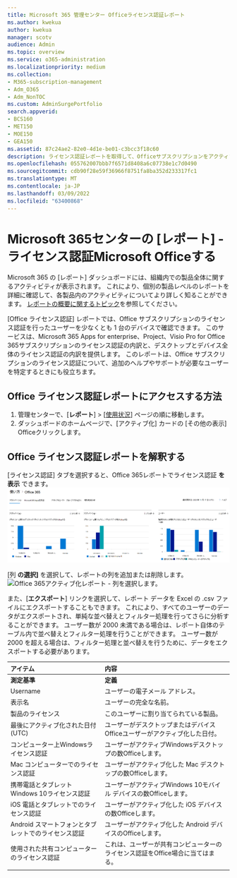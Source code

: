 ```yaml
---
title: Microsoft 365 管理センター Officeライセンス認証レポート
ms.author: kwekua
author: kwekua
manager: scotv
audience: Admin
ms.topic: overview
ms.service: o365-administration
ms.localizationpriority: medium
ms.collection:
- M365-subscription-management
- Adm_O365
- Adm_NonTOC
ms.custom: AdminSurgePortfolio
search.appverid:
- BCS160
- MET150
- MOE150
- GEA150
ms.assetid: 87c24ae2-82e0-4d1e-be01-c3bcc3f18c60
description: ライセンス認証レポートを取得して、Officeサブスクリプションをアクティブ化したユーザーを知り、追加のヘルプが必要なユーザー Office特定する方法について学習します。
ms.openlocfilehash: 055762007bbb7f6571d8408a6c07738e1c7d0490
ms.sourcegitcommit: cdb90f28e59f36966f8751fa8ba352d233317fc1
ms.translationtype: MT
ms.contentlocale: ja-JP
ms.lasthandoff: 03/09/2022
ms.locfileid: "63400868"
---
```

# <a name="microsoft-365-reports-in-the-admin-center---microsoft-office-activations"></a>Microsoft 365センターの [レポート] - ライセンス認証Microsoft Officeする

Microsoft 365 の [レポート] ダッシュボードには、組織内での製品全体に関するアクティビティが表示されます。 これにより、個別の製品レベルのレポートを詳細に確認して、各製品内のアクティビティについてより詳しく知ることができます。 [レポートの概要に関するトピック](activity-reports.md)を参照してください。
  
[Office ライセンス認証] レポートでは、Office サブスクリプションのライセンス認証を行ったユーザーを少なくとも 1 台のデバイスで確認できます。 このサービスは、Microsoft 365 Apps for enterprise、Project、Visio Pro for Office 365サブスクリプションのライセンス認証の内訳と、デスクトップとデバイス全体のライセンス認証の内訳を提供します。 このレポートは、Office サブスクリプションのライセンス認証について、追加のヘルプやサポートが必要なユーザーを特定するときにも役立ちます。
  
## <a name="how-to-get-to-the-office-activations-report"></a>Office ライセンス認証レポートにアクセスする方法

1. 管理センターで、[**レポート**] \> [<a href="https://go.microsoft.com/fwlink/p/?linkid=2074756" target="_blank">使用状況</a>] ページの順に移動します。 
2. ダッシュボードのホームページで、[アクティブ化]  カードの [その他の表示] Officeクリックします。
  
## <a name="interpret-the-office-activations-report"></a>Office ライセンス認証レポートを解釈する
  
[ライセンス認証] タブを選択すると、Office 365レポートでライセンス認証 **を表示** できます。<br/>![Microsoft 365レポート - ライセンス認証Microsoft Office 365します。](../../media/e1df82a2-3336-4b38-b66c-b286c44b82ee.png)

[列 **の選択]** を選択して、レポートの列を追加または削除します。  <br/> ![Office 365アクティブ化レポート - 列を選択します。](../../media/d11a0efa-a067-4440-a4f3-71b618a90301.png)

また、[**エクスポート**] リンクを選択して、レポート データを Excel の .csv ファイルにエクスポートすることもできます。 これにより、すべてのユーザーのデータがエクスポートされ、単純な並べ替えとフィルター処理を行ってさらに分析することができます。 ユーザー数が 2000 未満である場合は、レポート自体のテーブル内で並べ替えとフィルター処理を行うことができます。 ユーザー数が 2000 を超える場合は、フィルター処理と並べ替えを行うために、データをエクスポートする必要があります。 

|アイテム|内容|
|:-----|:-----|
|**測定基準**|**定義**|
|Username  <br/> |ユーザーの電子メール アドレス。  <br/> |
|表示名  <br/> |ユーザーの完全な名前。  <br/> |
|製品のライセンス  <br/> |このユーザーに割り当てられている製品。  <br/> |
|最後にアクティブ化された日付(UTC)  <br/> |ユーザーがデスクトップまたはデバイスOfficeユーザーがアクティブ化した日付。  <br/> |
|コンピューター上Windowsライセンス認証  <br/> |ユーザーがアクティブWindowsデスクトップの数Officeします。  <br/> |
|Mac コンピューターでのライセンス認証 <br/> |ユーザーがアクティブ化した Mac デスクトップの数Officeします。|
|携帯電話とタブレットWindows 10ライセンス認証  <br/> |ユーザーがアクティブWindows 10モバイル デバイスの数Officeします。  <br/> |
|iOS 電話とタブレットでのライセンス認証  <br/> |ユーザーがアクティブ化した iOS デバイスの数Officeします。|
|Android スマートフォンとタブレットでのライセンス認証  <br/> |ユーザーがアクティブ化した Android デバイスのOfficeします。  <br/> |
|使用された共有コンピューターのライセンス認証 |これは、ユーザーが共有コンピューターのライセンス認証をOffice場合に当てはまる。|
|||
   